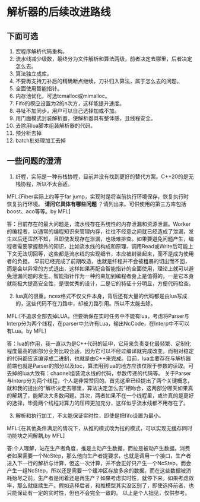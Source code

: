 # 解析器的后续改进路线
## 下面可选
1. 宏程序解析代码重构。
2. 流水线减少级数，最终分为文件解析和算法两级，前者决定去哪里，后者决定怎么去。
3. 算法独立成库。
4. 不要再支持刀补后的精确断点继续，刀补归入算法，属于怎么去的问题。
5. 全面使用智能指针。
6. 内存池优化，可选tcmalloc或mimalloc。
7. Fifo的模应设置为2的n次方，这样能提升速度。
8. 寻址不加同步，用户可以自己选择加或不加。
9. 用门面模式封装解析器，使解析器具有整体感，且线程安全。
10. 去除用lua脚本组装解析器的代码。
11. 预分析去掉
12. batch批处理加工去掉

## 一些问题的澄清
1. 纤程，实际是一种有栈协程，目前并没有找到更好的替代方案。C++20的是无栈协程，所以不太合适。

MFL:[Fiber实际上约等于far jump，实现时是将当前执行环境保存，恢复执行时恢复执行环境。 **请问它具体有哪些问题** ？请列出来。可供使用的第三方库包括 boost、aco等等。by MFL]

答：目前存在的最大问题是，流水线存在系统性的内存泄漏和资源泄漏。Worker的编程者，以通常的编程知识来管理内存，往往不经意之间就已经造成了泄漏，发生以后还浑然不知，且即使发现存在泄漏，也极难排查。如果要避免问题产生，编程者需要掌握额外的知识，比如流水线的构成和原理、调用Read或Write后可能上下文无法切回等，这些都是流水线的实现细节，本应被封装起来，而不是成为使用者的负担。
早前已经完成了前期改造，也就是纤程并不会被粗暴的切出而不回，而是会以异常的方式退出，这样如果再配合智能指针的全面使用，理论上就可以避免泄漏问题的发生。智能指针作为一种约束加到编程者身上是值得的，一是它本身就能极大提高安全性，是很优秀的设计，二是它的特征十分明显，方便代码检查。

2. lua真的很重。ncex格式不仅文件本身，背后还有大量的代码都是由lua写成的，这些代码不在刀路中，却被刀路引用。所以不太能去除。

MFL:[不追求全部去掉LUA，但要确保在实时任务中不能有lua，考虑将Parser与Interp分为两个线程，在parser中允许有Lua，输出NcCode，在Interp中不可以有Lua。by MFL]

答：lua的作用，我一直以为是C++代码的延申，它用来负责变化最频繁、定制化程度最高的那部分业务比较合适，因为它可以不经过编译就完成改变。而相对稳定的代码都应该编译成二进制，也就是由C++来完成。目前，lua主要存在与解析器前端也就是Parser的部分以及toc，算法用到lua的地方应该仅限于参数的读取。可去掉的lua大致有：channel组装流水线的代码，参数传递的代码等。
关于Parser与Interp分为两个线程，个人是非常赞同的。首先这里已经提出了两个关键概念，就和我的提出的“解析决定去哪里，算法决定怎么去”相吻合，这两部分哪天如果真的解耦了，能解决大多数问题。其次，两者如果不在一个线程里，或许真的是更好的选择，毕竟两个线程对算力的压榨更加充分，这样似乎流水线都不用存在了。

3. 解析和执行加工，不太能保证实时性，即使是把fifo设置为最小。

MFL:[在其他条件满足的情况下，从推的模式改为拉的模式，可以实现无缓存同时功能块之间解耦,by MFL]

答:个人理解，站在生产者角度，推是主动产生数据，而拉是被动产生数据。消费者如果需要一个NcStep，那么他向生产者提要求，也就是调用一个接口，生产者进入下一行的解析与计算，但这一次计算，并不会正好只产生一个NcStep，而会产生一组NcStep，所以还是需要一个缓冲区存放多余的数据。而在这些数据被消耗殆尽之前，生产者是闲着还是再生产？如果考虑实时性，就停下来，如果考虑效率，那么就继续生产。假如选择后者，和推模型其实没区别了，即使选择前者，也只能保证有一定的实时性，但也不会完全一致的。
以上是个人拙见，仅供参考。
